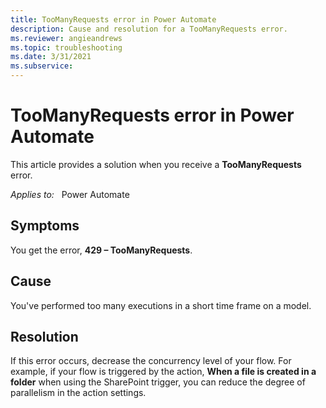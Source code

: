 ```yaml
---
title: TooManyRequests error in Power Automate
description: Cause and resolution for a TooManyRequests error. 
ms.reviewer: angieandrews
ms.topic: troubleshooting
ms.date: 3/31/2021
ms.subservice:
---
```


# TooManyRequests error in Power Automate

This article provides a solution when you receive a **TooManyRequests** error.

_Applies to:_ &nbsp; Power Automate

## Symptoms

You get the error, **429 – TooManyRequests**.

## Cause

You've performed too many executions in a short time frame on a model.

## Resolution

If this error occurs, decrease the concurrency level of your flow. For example, if your flow is triggered by the action, **When a file is created in a folder** when using the SharePoint trigger, you can reduce the degree of parallelism in the action settings.

